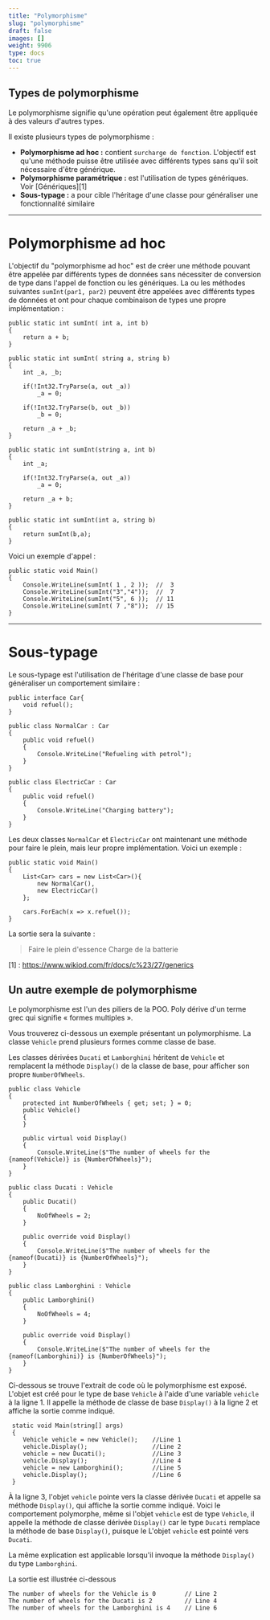 ```yaml
---
title: "Polymorphisme"
slug: "polymorphisme"
draft: false
images: []
weight: 9906
type: docs
toc: true
---
```


## Types de polymorphisme
Le polymorphisme signifie qu'une opération peut également être appliquée à des valeurs d'autres types.

Il existe plusieurs types de polymorphisme :

- **Polymorphisme ad hoc :**
contient `surcharge de fonction`. L'objectif est qu'une méthode puisse être utilisée avec
différents types sans qu'il soit nécessaire d'être générique.
- **Polymorphisme paramétrique :**
est l'utilisation de types génériques. Voir [Génériques][1]
- **Sous-typage :**
a pour cible l'héritage d'une classe pour généraliser une fonctionnalité similaire

---------------

# Polymorphisme ad hoc #

L'objectif du "polymorphisme ad hoc" est de créer une méthode pouvant être appelée par différents types de données sans nécessiter de conversion de type dans l'appel de fonction ou les génériques. La ou les méthodes suivantes `sumInt(par1, par2)` peuvent être appelées avec différents types de données et ont pour chaque combinaison de types une propre implémentation :


    public static int sumInt( int a, int b)
    {
        return a + b;    
    }
    
    public static int sumInt( string a, string b)
    {
        int _a, _b;
        
        if(!Int32.TryParse(a, out _a))
            _a = 0;
        
        if(!Int32.TryParse(b, out _b))
            _b = 0;
        
        return _a + _b;
    }
    
    public static int sumInt(string a, int b)
    {
        int _a;
        
        if(!Int32.TryParse(a, out _a))
            _a = 0;    
        
        return _a + b;
    }
    
    public static int sumInt(int a, string b)
    {        
        return sumInt(b,a);
    }

Voici un exemple d'appel :


    public static void Main()
    {
        Console.WriteLine(sumInt( 1 , 2 ));  //  3
        Console.WriteLine(sumInt("3","4"));  //  7
        Console.WriteLine(sumInt("5", 6 ));  // 11
        Console.WriteLine(sumInt( 7 ,"8"));  // 15
    }

------

# Sous-typage #

Le sous-typage est l'utilisation de l'héritage d'une classe de base pour généraliser un comportement similaire :

    public interface Car{
        void refuel();
    }
    
    public class NormalCar : Car
    {
        public void refuel()
        {
            Console.WriteLine("Refueling with petrol");    
        }
    }
    
    public class ElectricCar : Car
    {
        public void refuel()
        {
            Console.WriteLine("Charging battery");    
        }
    }

Les deux classes `NormalCar` et `ElectricCar` ont maintenant une méthode pour faire le plein, mais leur propre implémentation. Voici un exemple :


    public static void Main()
    {
        List<Car> cars = new List<Car>(){
            new NormalCar(),
            new ElectricCar()
        };
        
        cars.ForEach(x => x.refuel());
    }

La sortie sera la suivante :

> Faire le plein d'essence
Charge de la batterie

[1] : https://www.wikiod.com/fr/docs/c%23/27/generics

## Un autre exemple de polymorphisme
Le polymorphisme est l'un des piliers de la POO. Poly dérive d'un terme grec qui signifie « formes multiples ».

Vous trouverez ci-dessous un exemple présentant un polymorphisme. La classe `Vehicle` prend plusieurs formes comme classe de base.

Les classes dérivées `Ducati` et `Lamborghini` héritent de `Vehicle` et remplacent la méthode `Display()` de la classe de base, pour afficher son propre `NumberOfWheels`.


    public class Vehicle
    {
        protected int NumberOfWheels { get; set; } = 0;
        public Vehicle()
        {
        }

        public virtual void Display()
        {
            Console.WriteLine($"The number of wheels for the {nameof(Vehicle)} is {NumberOfWheels}");
        }
    }

    public class Ducati : Vehicle
    {
        public Ducati()
        {
            NoOfWheels = 2;
        }

        public override void Display()
        {
            Console.WriteLine($"The number of wheels for the {nameof(Ducati)} is {NumberOfWheels}");
        }
    }

    public class Lamborghini : Vehicle
    {
        public Lamborghini()
        {
            NoOfWheels = 4;
        }

        public override void Display()
        {
            Console.WriteLine($"The number of wheels for the {nameof(Lamborghini)} is {NumberOfWheels}");
        }
    }

Ci-dessous se trouve l'extrait de code où le polymorphisme est exposé. L'objet est créé pour le type de base `Vehicle` à l'aide d'une variable `vehicle` à la ligne 1. Il appelle la méthode de classe de base `Display()` à la ligne 2 et affiche la sortie comme indiqué.

     static void Main(string[] args)
     {
        Vehicle vehicle = new Vehicle();    //Line 1
        vehicle.Display();                  //Line 2  
        vehicle = new Ducati();             //Line 3
        vehicle.Display();                  //Line 4
        vehicle = new Lamborghini();        //Line 5
        vehicle.Display();                  //Line 6
     }

À la ligne 3, l'objet `vehicle` pointe vers la classe dérivée `Ducati` et appelle sa méthode `Display()`, qui affiche la sortie comme indiqué. Voici le comportement polymorphe, même si l'objet `vehicle` est de type `Vehicle`, il appelle la méthode de classe dérivée `Display()` car le type `Ducati` remplace la méthode de base `Display()`, puisque le L'objet `vehicle` est pointé vers `Ducati`.

La même explication est applicable lorsqu'il invoque la méthode `Display()` du type `Lamborghini`.

La sortie est illustrée ci-dessous
    
    The number of wheels for the Vehicle is 0        // Line 2 
    The number of wheels for the Ducati is 2         // Line 4
    The number of wheels for the Lamborghini is 4    // Line 6
    

 

